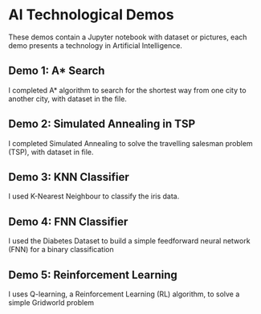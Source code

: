 # AI Technological Demos
These demos contain a Jupyter notebook with dataset or pictures, each demo presents a technology in Artificial Intelligence.

## Demo 1: A* Search
I completed A* algorithm to search for the shortest way from one city to another city, with dataset in the file.

## Demo 2: Simulated Annealing in TSP
I completed Simulated Annealing to solve the travelling salesman problem (TSP), with dataset in file.

## Demo 3: KNN Classifier
I used K-Nearest Neighbour to classify the iris data.

## Demo 4: FNN Classifier
I used the Diabetes Dataset to build a simple feedforward neural network (FNN) for a binary classification

## Demo 5: Reinforcement Learning
I uses Q-learning, a Reinforcement Learning (RL) algorithm, to solve a simple Gridworld problem
